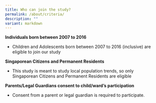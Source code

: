 ```yaml
---
title: Who can join the study?
permalink: /about/criteria/
description: ""
variant: markdown
---
```

**Individuals born between 2007 to 2016**

* Children and Adolescents born between 2007 to 2016 (inclusive) are eligible to join our study

**Singaporean Citizens and Permanent Residents**

* This study is meant to study local population trends, so only Singaporean Citizens and Permanent Residents are eligible

**Parents/Legal Guardians consent to child/ward’s participation**

* Consent from a parent or legal guardian is required to participate.